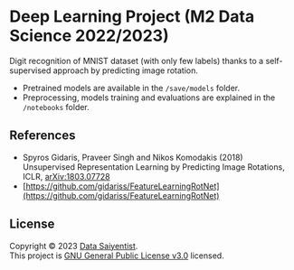 # Deep Learning Project (M2 Data Science 2022/2023)

Digit recognition of MNIST dataset (with only few labels) thanks to a self-supervised approach by predicting image rotation.

- Pretrained models are available in the `/save/models` folder.
- Preprocessing, models training and evaluations are explained in the `/notebooks` folder.

## References

- Spyros Gidaris, Praveer Singh and Nikos Komodakis (2018) Unsupervised Representation Learning by Predicting Image Rotations, ICLR, [arXiv:1803.07728](https://openreview.net/forum?id=S1v4N2l0-)
- [https://github.com/gidariss/FeatureLearningRotNet](https://github.com/gidariss/FeatureLearningRotNet)

## License

Copyright © 2023 [Data Saiyentist](https://github.com/DataSaiyentist). <br />
This project is [GNU General Public License v3.0](https://github.com/DataSaiyentist/RotNet/blob/main/LICENSE) licensed.
